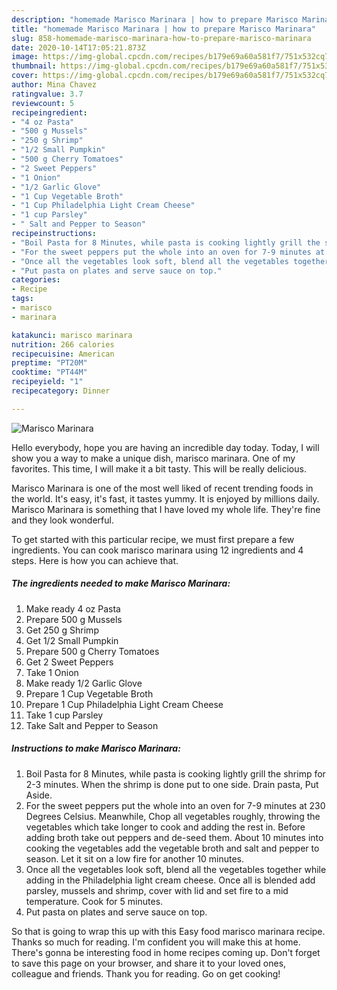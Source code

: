 ```yaml
---
description: "homemade Marisco Marinara | how to prepare Marisco Marinara"
title: "homemade Marisco Marinara | how to prepare Marisco Marinara"
slug: 858-homemade-marisco-marinara-how-to-prepare-marisco-marinara
date: 2020-10-14T17:05:21.873Z
image: https://img-global.cpcdn.com/recipes/b179e69a60a581f7/751x532cq70/marisco-marinara-recipe-main-photo.jpg
thumbnail: https://img-global.cpcdn.com/recipes/b179e69a60a581f7/751x532cq70/marisco-marinara-recipe-main-photo.jpg
cover: https://img-global.cpcdn.com/recipes/b179e69a60a581f7/751x532cq70/marisco-marinara-recipe-main-photo.jpg
author: Mina Chavez
ratingvalue: 3.7
reviewcount: 5
recipeingredient:
- "4 oz Pasta"
- "500 g Mussels"
- "250 g Shrimp"
- "1/2 Small Pumpkin"
- "500 g Cherry Tomatoes"
- "2 Sweet Peppers"
- "1 Onion"
- "1/2 Garlic Glove"
- "1 Cup Vegetable Broth"
- "1 Cup Philadelphia Light Cream Cheese"
- "1 cup Parsley"
- " Salt and Pepper to Season"
recipeinstructions:
- "Boil Pasta for 8 Minutes, while pasta is cooking lightly grill the shrimp for 2-3 minutes. When the shrimp is done put to one side. Drain pasta, Put Aside."
- "For the sweet peppers put the whole into an oven for 7-9 minutes at 230 Degrees Celsius. Meanwhile, Chop all vegetables roughly, throwing the vegetables which take longer to cook and adding the rest in. Before adding broth take out peppers and de-seed them. About 10 minutes into cooking the vegetables add the vegetable broth and salt and pepper to season. Let it sit on a low fire for another 10 minutes."
- "Once all the vegetables look soft, blend all the vegetables together while adding in the Philadelphia light cream cheese. Once all is blended add parsley, mussels and shrimp, cover with lid and set fire to a mid temperature. Cook for 5 minutes."
- "Put pasta on plates and serve sauce on top."
categories:
- Recipe
tags:
- marisco
- marinara

katakunci: marisco marinara 
nutrition: 266 calories
recipecuisine: American
preptime: "PT20M"
cooktime: "PT44M"
recipeyield: "1"
recipecategory: Dinner

---
```



![Marisco Marinara](https://img-global.cpcdn.com/recipes/b179e69a60a581f7/751x532cq70/marisco-marinara-recipe-main-photo.jpg)

Hello everybody, hope you are having an incredible day today. Today, I will show you a way to make a unique dish, marisco marinara. One of my favorites. This time, I will make it a bit tasty. This will be really delicious.

Marisco Marinara is one of the most well liked of recent trending foods in the world. It's easy, it's fast, it tastes yummy. It is enjoyed by millions daily. Marisco Marinara is something that I have loved my whole life. They're fine and they look wonderful.




To get started with this particular recipe, we must first prepare a few ingredients. You can cook marisco marinara using 12 ingredients and 4 steps. Here is how you can achieve that.

<!--inarticleads1-->

##### The ingredients needed to make Marisco Marinara:

1. Make ready 4 oz Pasta
1. Prepare 500 g Mussels
1. Get 250 g Shrimp
1. Get 1/2 Small Pumpkin
1. Prepare 500 g Cherry Tomatoes
1. Get 2 Sweet Peppers
1. Take 1 Onion
1. Make ready 1/2 Garlic Glove
1. Prepare 1 Cup Vegetable Broth
1. Prepare 1 Cup Philadelphia Light Cream Cheese
1. Take 1 cup Parsley
1. Take  Salt and Pepper to Season




<!--inarticleads2-->

##### Instructions to make Marisco Marinara:

1. Boil Pasta for 8 Minutes, while pasta is cooking lightly grill the shrimp for 2-3 minutes. When the shrimp is done put to one side. Drain pasta, Put Aside.
1. For the sweet peppers put the whole into an oven for 7-9 minutes at 230 Degrees Celsius. Meanwhile, Chop all vegetables roughly, throwing the vegetables which take longer to cook and adding the rest in. Before adding broth take out peppers and de-seed them. About 10 minutes into cooking the vegetables add the vegetable broth and salt and pepper to season. Let it sit on a low fire for another 10 minutes.
1. Once all the vegetables look soft, blend all the vegetables together while adding in the Philadelphia light cream cheese. Once all is blended add parsley, mussels and shrimp, cover with lid and set fire to a mid temperature. Cook for 5 minutes.
1. Put pasta on plates and serve sauce on top.




So that is going to wrap this up with this Easy food marisco marinara recipe. Thanks so much for reading. I'm confident you will make this at home. There's gonna be interesting food in home recipes coming up. Don't forget to save this page on your browser, and share it to your loved ones, colleague and friends. Thank you for reading. Go on get cooking!
